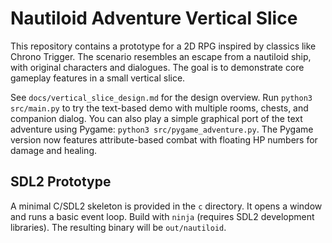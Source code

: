 # Nautiloid Adventure Vertical Slice

This repository contains a prototype for a 2D RPG inspired by classics like Chrono Trigger. The scenario resembles an escape from a nautiloid ship, with original characters and dialogues. The goal is to demonstrate core gameplay features in a small vertical slice.

See `docs/vertical_slice_design.md` for the design overview. Run `python3 src/main.py` to try the text-based demo with multiple rooms, chests, and companion dialog.
You can also play a simple graphical port of the text adventure using Pygame:
`python3 src/pygame_adventure.py`.
The Pygame version now features attribute-based combat with floating HP numbers for damage and healing.

## SDL2 Prototype

A minimal C/SDL2 skeleton is provided in the `c` directory. It opens a window and runs a basic event loop. Build with `ninja` (requires SDL2 development libraries). The resulting binary will be `out/nautiloid`.

